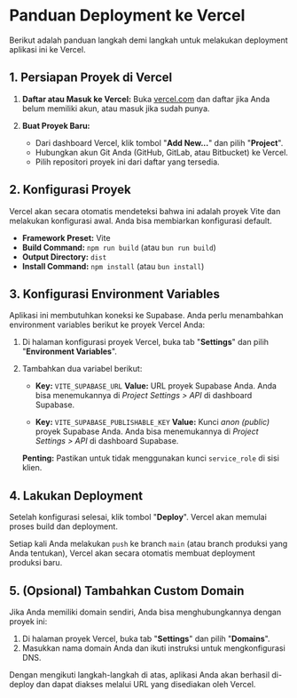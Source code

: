 # Panduan Deployment ke Vercel

Berikut adalah panduan langkah demi langkah untuk melakukan deployment aplikasi ini ke Vercel.

## 1. Persiapan Proyek di Vercel

1.  **Daftar atau Masuk ke Vercel:**
    Buka [vercel.com](https://vercel.com) dan daftar jika Anda belum memiliki akun, atau masuk jika sudah punya.

2.  **Buat Proyek Baru:**
    *   Dari dashboard Vercel, klik tombol "**Add New...**" dan pilih "**Project**".
    *   Hubungkan akun Git Anda (GitHub, GitLab, atau Bitbucket) ke Vercel.
    *   Pilih repositori proyek ini dari daftar yang tersedia.

## 2. Konfigurasi Proyek

Vercel akan secara otomatis mendeteksi bahwa ini adalah proyek Vite dan melakukan konfigurasi awal. Anda bisa membiarkan konfigurasi default.

*   **Framework Preset:** Vite
*   **Build Command:** `npm run build` (atau `bun run build`)
*   **Output Directory:** `dist`
*   **Install Command:** `npm install` (atau `bun install`)

## 3. Konfigurasi Environment Variables

Aplikasi ini membutuhkan koneksi ke Supabase. Anda perlu menambahkan environment variables berikut ke proyek Vercel Anda:

1.  Di halaman konfigurasi proyek Vercel, buka tab "**Settings**" dan pilih "**Environment Variables**".
2.  Tambahkan dua variabel berikut:

    *   **Key:** `VITE_SUPABASE_URL`
        **Value:** URL proyek Supabase Anda. Anda bisa menemukannya di *Project Settings > API* di dashboard Supabase.

    *   **Key:** `VITE_SUPABASE_PUBLISHABLE_KEY`
        **Value:** Kunci *anon (public)* proyek Supabase Anda. Anda bisa menemukannya di *Project Settings > API* di dashboard Supabase.

    **Penting:** Pastikan untuk tidak menggunakan kunci `service_role` di sisi klien.

## 4. Lakukan Deployment

Setelah konfigurasi selesai, klik tombol "**Deploy**". Vercel akan memulai proses build dan deployment.

Setiap kali Anda melakukan `push` ke branch `main` (atau branch produksi yang Anda tentukan), Vercel akan secara otomatis membuat deployment produksi baru.

## 5. (Opsional) Tambahkan Custom Domain

Jika Anda memiliki domain sendiri, Anda bisa menghubungkannya dengan proyek ini:

1.  Di halaman proyek Vercel, buka tab "**Settings**" dan pilih "**Domains**".
2.  Masukkan nama domain Anda dan ikuti instruksi untuk mengkonfigurasi DNS.

Dengan mengikuti langkah-langkah di atas, aplikasi Anda akan berhasil di-deploy dan dapat diakses melalui URL yang disediakan oleh Vercel.
